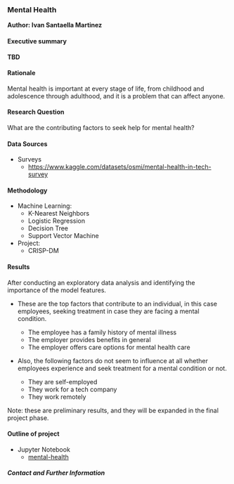 ### Mental Health

**Author: Ivan Santaella Martinez**

#### Executive summary
**TBD**

#### Rationale
Mental health is important at every stage of life, from childhood and adolescence through adulthood, and it is a problem that can affect anyone.

#### Research Question
What are the contributing factors to seek help for mental health?

#### Data Sources
- Surveys
  - https://www.kaggle.com/datasets/osmi/mental-health-in-tech-survey

#### Methodology
- Machine Learning:
  - K-Nearest Neighbors
  - Logistic Regression
  - Decision Tree
  - Support Vector Machine 
- Project:
  - CRISP-DM

#### Results
After conducting an exploratory data analysis and identifying the importance of the model features.

- These are the top factors that contribute to an individual, in this case employees, seeking treatment in case they are facing a mental condition.
  - The employee has a family history of mental illness
  - The employer provides benefits in general
  - The employer offers care options for mental health care

- Also, the following factors do not seem to influence at all whether employees experience and seek treatment for a mental condition or not.
  - They are self-employed
  - They work for a tech company
  - They work remotely

Note: these are preliminary results, and they will be expanded in the final project phase.

#### Outline of project
- Jupyter Notebook
  - [mental-health](https://..)

##### Contact and Further Information
